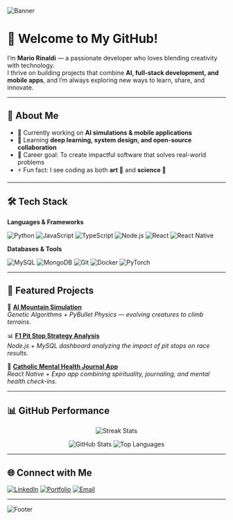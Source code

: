 <!-- Banner -->
![Banner](https://capsule-render.vercel.app/api?type=waving&color=0:0f2027,100:2c5364&height=200&section=header&text=Mario%20Rinaldi&fontSize=45&fontColor=fff&animation=fadeIn)

# 👋 Welcome to My GitHub!

I’m **Mario Rinaldi** — a passionate developer who loves blending creativity with technology.  
I thrive on building projects that combine **AI, full-stack development, and mobile apps**, and I’m always exploring new ways to learn, share, and innovate.

---

## 🚀 About Me
- 🔭 Currently working on **AI simulations & mobile applications**  
- 🌱 Learning **deep learning, system design, and open-source collaboration**  
- 🎯 Career goal: To create impactful software that solves real-world problems  
- ⚡ Fun fact: I see coding as both **art 🎨** and **science 🔬**

---

## 🛠️ Tech Stack

**Languages & Frameworks**
  
![Python](https://img.shields.io/badge/Python-FFD43B?style=flat&logo=python&logoColor=306998)
![JavaScript](https://img.shields.io/badge/JavaScript-F7DF1E?style=flat&logo=javascript&logoColor=black)
![TypeScript](https://img.shields.io/badge/TypeScript-007ACC?style=flat&logo=typescript&logoColor=white)
![Node.js](https://img.shields.io/badge/Node.js-339933?style=flat&logo=nodedotjs&logoColor=white)
![React](https://img.shields.io/badge/React-61DAFB?style=flat&logo=react&logoColor=black)
![React Native](https://img.shields.io/badge/React_Native-20232A?style=flat&logo=react&logoColor=61DAFB)

**Databases & Tools**

![MySQL](https://img.shields.io/badge/MySQL-4479A1?style=flat&logo=mysql&logoColor=white)
![MongoDB](https://img.shields.io/badge/MongoDB-47A248?style=flat&logo=mongodb&logoColor=white)
![Git](https://img.shields.io/badge/Git-F05032?style=flat&logo=git&logoColor=white)
![Docker](https://img.shields.io/badge/Docker-2496ED?style=flat&logo=docker&logoColor=white)
![PyTorch](https://img.shields.io/badge/PyTorch-EE4C2C?style=flat&logo=pytorch&logoColor=white)

---

## 🌟 Featured Projects

🚀 [**AI Mountain Simulation**](https://github.com/mariorinaldi1907/AI-mountain-simulation)  
*Genetic Algorithms + PyBullet Physics — evolving creatures to climb terrains.*  

📊 [**F1 Pit Stop Strategy Analysis**](https://github.com/mariorinaldi1907/F1-pitstop-analysis)  
*Node.js + MySQL dashboard analyzing the impact of pit stops on race results.*  

📱 [**Catholic Mental Health Journal App**](https://github.com/mariorinaldi1907/Catholic-journal-app)  
*React Native + Expo app combining spirituality, journaling, and mental health check-ins.*  

---

## 📊 GitHub Performance

<p align="center">
  <img src="https://github-readme-streak-stats.herokuapp.com/?user=mariorinaldi1907&theme=tokyonight" alt="Streak Stats" />
</p>

<p align="center">
  <img src="https://github-readme-stats.vercel.app/api?username=mariorinaldi1907&show_icons=true&theme=tokyonight&count_private=true&hide_border=true" alt="GitHub Stats" />
  <img src="https://github-readme-stats.vercel.app/api/top-langs/?username=mariorinaldi1907&layout=compact&theme=tokyonight&hide_border=true" alt="Top Languages" />
</p>

---

## 🌐 Connect with Me

[![LinkedIn](https://img.shields.io/badge/LinkedIn-0077B5?style=flat&logo=linkedin&logoColor=white)](https://linkedin.com/in/YOUR-LINKEDIN)
[![Portfolio](https://img.shields.io/badge/Portfolio-000000?style=flat&logo=vercel&logoColor=white)](https://your-portfolio-link.com)
[![Email](https://img.shields.io/badge/Email-D14836?style=flat&logo=gmail&logoColor=white)](mailto:your.email@example.com)

---

<!-- Footer -->
![Footer](https://capsule-render.vercel.app/api?type=waving&color=0:2c5364,100:0f2027&height=120&section=footer)
